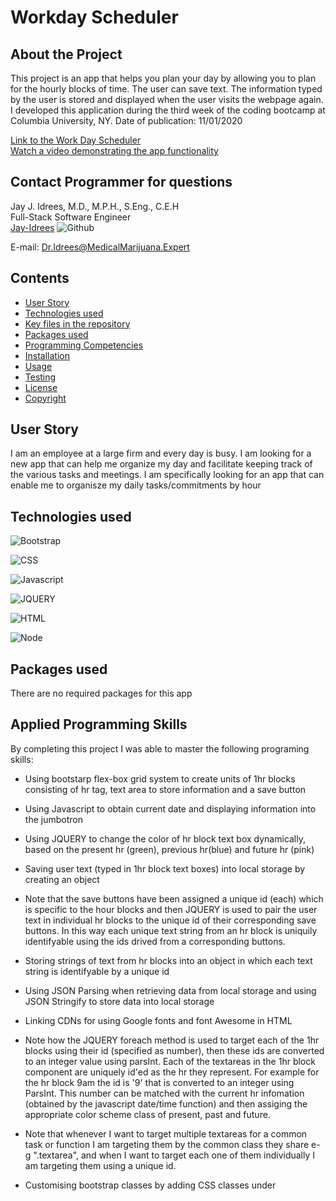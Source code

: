 # Workday Scheduler 

## About the Project
This project is an app that helps you plan your day by allowing you to plan for the hourly blocks of time.  The user can save text. The information typed by the user is stored and displayed when the user visits the webpage again. I developed this application during the third week of the coding bootcamp at Columbia University, NY. Date of publication: 11/01/2020

[Link to the Work Day Scheduler](https://jay-idrees.github.io/Work-Day-Scheduler--JQUERY-Bootstrap/) <br />
[Watch a video demonstrating the app functionality](https://youtu.be/N-xsrEMPJFg)<br />

## Contact Programmer for questions

Jay J. Idrees, M.D., M.P.H., S.Eng., C.E.H <br />
Full-Stack Software Engineer<br />
[Jay-Idrees](https://github.com/Jay-Idrees) ![Github](http://img.shields.io/badge/github-black?style=flat&logo=github)<br />

E-mail: Dr.Idrees@MedicalMarijuana.Expert




## Contents

- [User Story](#user-story)
- [Technologies used](#technologies-used)
- [Key files in the repository](#key-files-in-the-repository)
- [Packages used](#packages-used)
- [Programming Competencies](#programming-competencies)
- [Installation](#installation)
- [Usage](#usage)
- [Testing](#testing)
- [License](#license)
- [Copyright](#copyright)


## User Story

I am an employee at a large firm and every day is busy. I am looking for a new app that can help me organize my day and facilitate keeping track of the various tasks and meetings. I am specifically looking for an app that can enable me to organisze my daily tasks/commitments by hour
 
## Technologies used

![Bootstrap](https://img.shields.io/badge/Bootstrap-blueviolet?style=for-the-badge&logo=bootstrap)

![CSS](https://img.shields.io/badge/css-darkgreen?style=for-the-badge&logo=css3)

![Javascript](https://img.shields.io/badge/JavaScript-black?style=for-the-badge&logo=JavaScript)

![JQUERY](https://img.shields.io/badge/jquery-purple?style=for-the-badge&logo=jquery)

![HTML](https://img.shields.io/badge/HTML-informational?style=for-the-badge&logo=html5)

![Node](https://img.shields.io/badge/Node-green?style=for-the-badge&logo=Node.js)



## Packages used

There are no required packages for this app


## Applied Programming Skills

By completing this project I was able to master the following programing skills: 

- Using bootstarp flex-box grid system to create units of 1hr blocks consisting of hr tag, text area to store information and a save button

- Using Javascript to obtain current date and displaying information into the jumbotron

- Using JQUERY to change the color of hr block text box dynamically, based on the present hr (green), previous hr(blue) and future hr (pink)

- Saving user text (typed in 1hr block text boxes) into local storage by creating an object

- Note that the save buttons have been assigned a unique id (each) which is specific to the hour blocks and then JQUERY is used to pair the user text in individual hr blocks to the unique id of their corresponding save buttons. In this way each unique text string from an hr block is uniquily identifyable using the ids drived from a corresponding buttons.

- Storing strings of text from hr blocks into an object in which each text string is identifyable by a unique id

- Using JSON Parsing when retrieving data from local storage and using JSON Stringify to store data into local storage

- Linking CDNs for using Google fonts and font Awesome in HTML

- Note how the JQUERY foreach method is used to target each of the 1hr blocks using their id (specified as number), then these ids are converted to an integer value using parsInt. Each of the textareas in the 1hr block component are uniquely id'ed as the hr they represent. For example for the hr block 9am the id is '9' that is converted to an integer using ParsInt. This number can be matched with the current hr infomation (obtained by the javascript date/time function) and then assiging the appropriate color scheme class of present, past and future.

- Note that whenever I want to target multiple textareas for a common task or function I am targeting them by the common class they share e-g ".textarea", and when I want to target each one of them individually I am targeting them using a unique id. 

- Customising bootstrap classes by adding CSS classes under <style> in HTML for color change based on time

- Using bootstrap to generate a mobile responsive webpage

- Adjusting spacing with manipulation of padding, margine, border, radius in bootstrap/ CSS

- Using JQUERY to dynamically manipulate classes for HTML elements

- Using JQUERY to target multiple buttons as event listeners. In particular being able to target each button uniquely as well as all buttons as a group, depending on the task

- Using event.preventdefault(). to prevent loss of user information secondary to default browser functions

- Using Node.JS to generate a high quality readme file. 

## Key files in the repository

index.html <br />
script.js


## Installation

None

## Usage

Please visit the weblink (https://jidrees.github.io/Work-Day-Scheduler--JQUERY-Bootstrap/)


## Testing

None

## License 

![License badge](https://img.shields.io/badge/license-MIT-blue.svg)


## Credits and Copyright 
Copyright 2020-present. Jay Idrees


